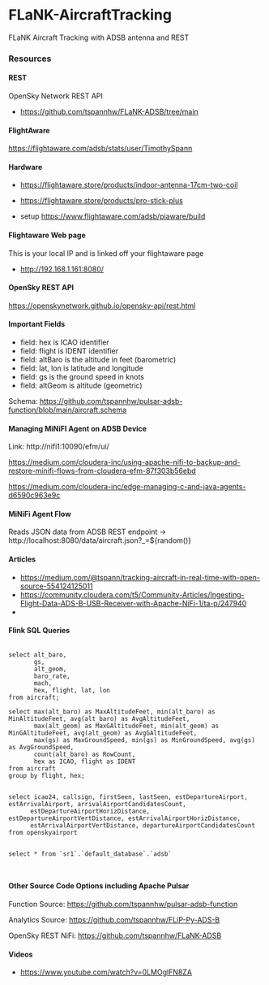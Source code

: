 # FLaNK-AircraftTracking

FLaNK Aircraft Tracking with ADSB antenna and REST




### Resources

#### REST

OpenSky Network REST API

* https://github.com/tspannhw/FLaNK-ADSB/tree/main


#### FlightAware

https://flightaware.com/adsb/stats/user/TimothySpann


#### Hardware

* https://flightaware.store/products/indoor-antenna-17cm-two-coil

* https://flightaware.store/products/pro-stick-plus

* setup https://www.flightaware.com/adsb/piaware/build

#### Flightaware Web page

This is your local IP and is linked off your flightaware page

* http://192.168.1.161:8080/

#### OpenSky REST API

https://openskynetwork.github.io/opensky-api/rest.html

#### Important Fields

* field: hex is ICAO identifier
* field: flight is IDENT identifier
* field: altBaro is the altitude in feet (barometric)
* field: lat, lon is latitude and longitude
* field: gs is the ground speed in knots
* field: altGeom is altitude (geometric)

Schema:   https://github.com/tspannhw/pulsar-adsb-function/blob/main/aircraft.schema


#### Managing MiNiFI Agent on ADSB Device

Link:   http://nifi1:10090/efm/ui/


https://medium.com/cloudera-inc/using-apache-nifi-to-backup-and-restore-minifi-flows-from-cloudera-efm-87f303b56ebd

https://medium.com/cloudera-inc/edge-managing-c-and-java-agents-d6590c963e9c



#### MiNiFi Agent Flow

Reads JSON data from ADSB REST endpoint -> http://localhost:8080/data/aircraft.json?_=${random()}


#### Articles

* https://medium.com/@tspann/tracking-aircraft-in-real-time-with-open-source-554124125011
* https://community.cloudera.com/t5/Community-Articles/Ingesting-Flight-Data-ADS-B-USB-Receiver-with-Apache-NiFi-1/ta-p/247940
* 


#### Flink SQL Queries

````

select alt_baro,
       gs,
       alt_geom,
       baro_rate,
       mach, 
       hex, flight, lat, lon
from aircraft;

select max(alt_baro) as MaxAltitudeFeet, min(alt_baro) as MinAltitudeFeet, avg(alt_baro) as AvgAltitudeFeet,
       max(alt_geom) as MaxGAltitudeFeet, min(alt_geom) as MinGAltitudeFeet, avg(alt_geom) as AvgGAltitudeFeet,
       max(gs) as MaxGroundSpeed, min(gs) as MinGroundSpeed, avg(gs) as AvgGroundSpeed, 
       count(alt_baro) as RowCount, 
       hex as ICAO, flight as IDENT
from aircraft 
group by flight, hex;


select icao24, callsign, firstSeen, lastSeen, estDepartureAirport, estArrivalAirport, arrivalAirportCandidatesCount,
      estDepartureAirportHorizDistance, estDepartureAirportVertDistance, estArrivalAirportHorizDistance, 
      estArrivalAirportVertDistance, departureAirportCandidatesCount
from openskyairport


select * from `sr1`.`default_database`.`adsb`



````

#### Other Source Code Options including Apache Pulsar


Function Source: https://github.com/tspannhw/pulsar-adsb-function

Analytics Source: https://github.com/tspannhw/FLiP-Py-ADS-B

OpenSky REST NiFi:  https://github.com/tspannhw/FLaNK-ADSB




#### Videos

* https://www.youtube.com/watch?v=0LMOglFN8ZA
  
